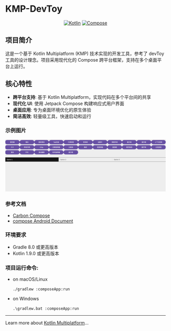 # KMP-DevToy
<div align="center">

[![Kotlin](https://img.shields.io/badge/Kotlin-Multiplatform-7F52FF?logo=kotlin&logoColor=white)](https://kotlinlang.org/docs/multiplatform.html)
[![Compose](https://img.shields.io/badge/Jetpack-Compose-4285F4?logo=jetpackcompose&logoColor=white)](https://developer.android.com/develop/ui/compose)
</div>

## 项目简介

这是一个基于 Kotlin Multiplatform (KMP) 技术实现的开发工具，参考了 devToy 工具的设计理念。项目采用现代化的 Compose 跨平台框架，支持在多个桌面平台上运行。

## 核心特性

- &zwnj;**跨平台支持**&zwnj;: 基于 Kotlin Multiplatform，实现代码在多个平台间的共享
- &zwnj;**现代化 UI**&zwnj;: 使用 Jetpack Compose 构建响应式用户界面
- &zwnj;**桌面应用**&zwnj;: 专为桌面环境优化的原生体验
- &zwnj;**简洁高效**&zwnj;: 轻量级工具，快速启动和运行
### 示例图片
![example.png](images/example.png)
### 参考文档
- [Carbon Compose](https://gabrieldrn.github.io/carbon-compose/)
- [compose Android Document](https://developer.android.com/develop/ui/compose/documentation?hl=zh-cn)
### 环境要求

- Gradle 8.0 或更高版本
- Kotlin 1.9.0 或更高版本
### 项目运行命令:
- on macOS/Linux
  ```shell
  ./gradlew :composeApp:run
  ```
- on Windows
  ```shell
  .\gradlew.bat :composeApp:run
  ```

---

Learn more about [Kotlin Multiplatform](https://www.jetbrains.com/help/kotlin-multiplatform-dev/get-started.html)…